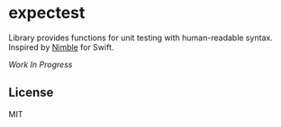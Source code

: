# expectest
Library provides functions for unit testing with human-readable syntax. Inspired by [Nimble](https://github.com/Quick/Nimble) for Swift.

*Work In Progress*

## License
MIT
